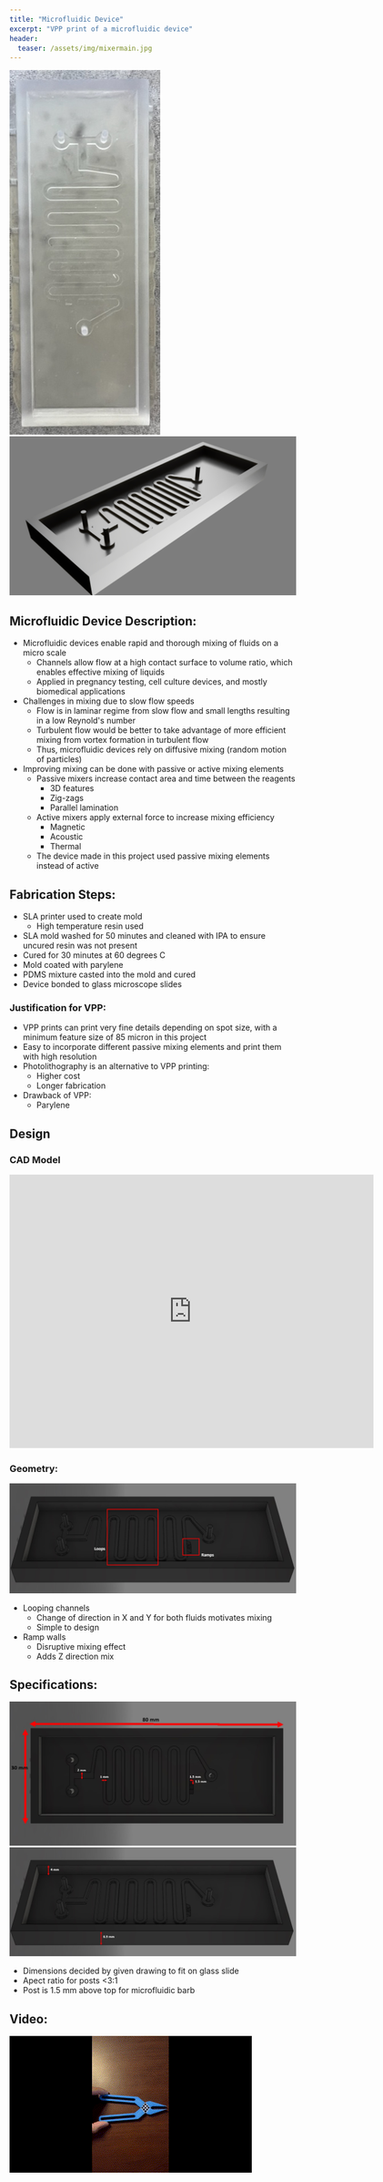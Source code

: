 ```yaml
---
title: "Microfluidic Device"
excerpt: "VPP print of a microfluidic device"
header:
  teaser: /assets/img/mixermain.jpg
---
```

![alt](/assets/img/micromold.jpg) ![alt](/assets/img/mixermain.jpg)

## Microfluidic Device Description: 
  * Microfluidic devices enable rapid and thorough mixing of fluids on a micro scale
    * Channels allow flow at a high contact surface to volume ratio, which enables effective mixing of liquids
    * Applied in pregnancy testing, cell culture devices, and mostly biomedical applications
  * Challenges in mixing due to slow flow speeds
    * Flow is in laminar regime from slow flow and small lengths resulting in a low Reynold's number 
    * Turbulent flow would be better to take advantage of more efficient mixing from vortex formation in turbulent flow
    * Thus, microfluidic devices rely on diffusive mixing (random motion of particles)
  * Improving mixing can be done with passive or active mixing elements
    * Passive mixers increase contact area and time between the reagents
      * 3D features
      * Zig-zags
      * Parallel lamination 
    * Active mixers apply external force to increase mixing efficiency
      * Magnetic
      * Acoustic 
      * Thermal 
    * The device made in this project used passive mixing elements instead of active

## Fabrication Steps:
  * SLA printer used to create mold
    * High temperature resin used
  * SLA mold washed for 50 minutes and cleaned with IPA to ensure uncured resin was not present
  * Cured for 30 minutes at 60 degrees C
  * Mold coated with parylene
  * PDMS mixture casted into the mold and cured
  * Device bonded to glass microscope slides

### Justification for VPP:
  * VPP prints can print very fine details depending on spot size, with a minimum feature size of 85 micron in this project 
  * Easy to incorporate different passive mixing elements and print them with high resolution 
  * Photolithography is an alternative to VPP printing:
    * Higher cost 
    * Longer fabrication 
  * Drawback of VPP:
    * Parylene 


## Design 
### CAD Model
<iframe src="https://vanderbilt643.autodesk360.com/shares/public/SH512d4QTec90decfa6e9f771756a987cd75?mode=embed" width="640" height="480" allowfullscreen="true" webkitallowfullscreen="true" mozallowfullscreen="true"  frameborder="0"></iframe>

### Geometry:
![Mixer](/assets/img/moldgeo.jpg)
  * Looping channels
    * Change of direction in X and Y for both fluids motivates mixing 
    * Simple to design 
  * Ramp walls
    * Disruptive mixing effect
    * Adds Z direction mix

## Specifications:
![Top view](/assets/img/moldtopdim.jpg)
![Side view](/assets/img/moldsidedim.jpg)

* Dimensions decided by given drawing to fit on glass slide
* Apect ratio for posts <3:1
* Post is 1.5 mm above top for microfluidic barb


## Video:
![Mold in action](/assets/img/pliergif.gif)



